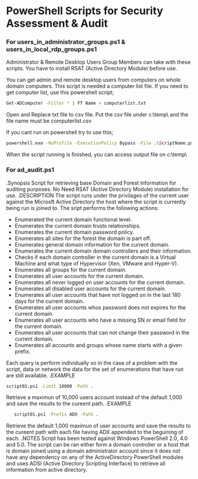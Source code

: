 # PowerShell Scripts for Security Assessment & Audit

### For users_in_administrator_groups.ps1 & users_in_local_rdp_groups.ps1

Administrator & Remote Desktop Users Group Members can take with these scripts. You have to install RSAT (Active Directory Module) before use.

You can get admin and remote desktop users from computers on whole domain computers. 
This script is needed a computer list file. If you need to get computer list, use this powershell script;

```sh
Get-ADComputer -Filter * | FT Name > computerlist.txt
```

Open and Replace txt file to csv file. Put the csv file under c:\temp\ and the file name must be computerlist.csv

If you cant run on powershell try to use this;
```sh
powershell.exe -NoProfile -ExecutionPolicy Bypass -File .\ScriptName.ps1
```


When the script running is finished, you can access output file on c:\temp\


### For ad_audit.ps1

.Synopsis
   Script for retrieving base Domain and Forest information for auditing purposes. No Need RSAT (Active Directory Module) installation for use.
.DESCRIPTION
   The script runs under the privilages of the current user against the Microsft Active Directory
   the host where the script is currently being run is joined to. The sript performs the following actions:
   * Enumerated the current domain functional level.
   * Enumerates the current domain trusts relationships.
   * Enumerates the current domain password policy.
   * Enumerates all sites for the forest the domain is part off.
   * Enumerates general domain information for the current domain. 
   * Enumerates the current domain domain controllers and their information.
   * Checks if each domain controller in the current domain is a Virtual Machine and what type of Hypervisor (Xen, VMware and Hyper-V).
   * Enumerates all groups for the current domain.
   * Enumerates all user accounts for the current domain.
   * Enumerates all never logged on user accounts for the current domain.
   * Enumerates all disabled user accounts for the current domain.
   * Enumerates all user accounts that have not logged on in the last 180 days for the current domain.
   * Enumerates all user accounts whos password does not expires for the current domain.
   * Enumerates all user accounts who have a missing SN or email field for the current domain.
   * Enumerates all user accounts that can not change their password in the current domain.
   * Enumerates all accounts and groups whose name starts with a given prefix.

    
   Each query is perform individually so in the case of a problem with the script, data or network the data for the set of enumerations
   that have run are still available. 
.EXAMPLE
```sh
script01.ps1 -Limit 10000 -Path .
```
   
   Retrieve a maximun of 10,000 users account instead of the default 1,000 and save the results to the cureent path.
.EXAMPLE
```sh
   script01.ps1 -Prefix ADX -Path .
```

   Retrieve the default 1,000 maximun of user accounts and save the results to the cureent path with each file having ADX appended to the beguining of each.
.NOTES
   Script has been tested against Windows PowerShell 2.0, 4.0 and 5.0. The script can be ran either form a 
   domain controller or a host that is domain joined using a domain administrator account since it does not
   have any dependency on any of the ActiveDirectory PowerShell modules and uses ADSI (Active Directory Scripting
   Interface) to retrieve all information from active directory.
